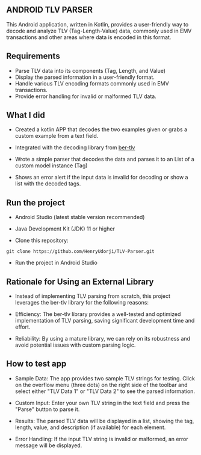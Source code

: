 ## ANDROID TLV PARSER

This Android application, written in Kotlin, provides a user-friendly way to decode and analyze TLV (Tag-Length-Value) data, commonly used in EMV transactions and other areas where data is encoded in this format.

## Requirements

- Parse TLV data into its components (Tag, Length, and Value)
- Display the parsed information in a user-friendly format.
- Handle various TLV encoding formats commonly used in EMV transactions.
- Provide error handling for invalid or malformed TLV data.

## What I did

- Created a kotlin APP that decodes the two examples given or grabs a custom example from a text field.

- Integrated with the decoding library from [ber-tlv](https://github.com/evsinev/ber-tlv)

- Wrote a simple parser that decodes the data and parses it to an List of a custom model instance (Tag)

- Shows an error alert if the input data is invalid for decoding or show a list with the decoded tags.

## Run the project
- Android Studio (latest stable version recommended)

- Java Development Kit (JDK) 11 or higher

- Clone this repository:
 ```
 git clone https://github.com/HenryUdorji/TLV-Parser.git
 ```
- Run the project in Android Studio

## Rationale for Using an External Library

- Instead of implementing TLV parsing from scratch, this project leverages the ber-tlv library for the following reasons:
  
- Efficiency: The ber-tlv library provides a well-tested and optimized implementation of TLV parsing, saving significant development time and effort.
  
- Reliability: By using a mature library, we can rely on its robustness and avoid potential issues with custom parsing logic.

## How to test app

- Sample Data: The app provides two sample TLV strings for testing. Click on the overflow menu (three dots) on the right side of the toolbar and select either "TLV Data 1" or "TLV Data 2" to see the parsed information.
  
- Custom Input: Enter your own TLV string in the text field and press the "Parse" button to parse it.
  
- Results: The parsed TLV data will be displayed in a list, showing the tag, length, value, and description (if available) for each element.
  
- Error Handling: If the input TLV string is invalid or malformed, an error message will be displayed.

